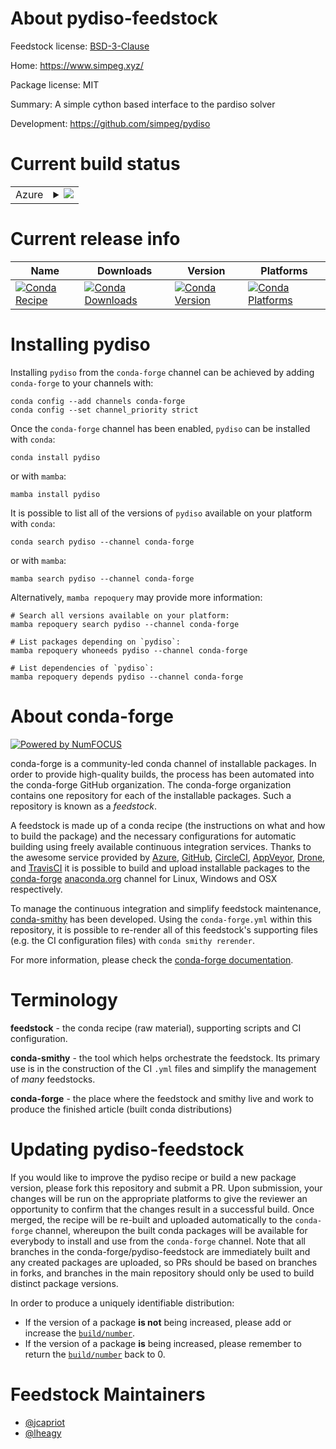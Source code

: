 About pydiso-feedstock
======================

Feedstock license: [BSD-3-Clause](https://github.com/conda-forge/pydiso-feedstock/blob/main/LICENSE.txt)

Home: https://www.simpeg.xyz/

Package license: MIT

Summary: A simple cython based interface to the pardiso solver

Development: https://github.com/simpeg/pydiso

Current build status
====================


<table>
    
  <tr>
    <td>Azure</td>
    <td>
      <details>
        <summary>
          <a href="https://dev.azure.com/conda-forge/feedstock-builds/_build/latest?definitionId=14121&branchName=main">
            <img src="https://dev.azure.com/conda-forge/feedstock-builds/_apis/build/status/pydiso-feedstock?branchName=main">
          </a>
        </summary>
        <table>
          <thead><tr><th>Variant</th><th>Status</th></tr></thead>
          <tbody><tr>
              <td>linux_64_is_freethreadingfalsemkl_devel2023.2python3.11.____cpython</td>
              <td>
                <a href="https://dev.azure.com/conda-forge/feedstock-builds/_build/latest?definitionId=14121&branchName=main">
                  <img src="https://dev.azure.com/conda-forge/feedstock-builds/_apis/build/status/pydiso-feedstock?branchName=main&jobName=linux&configuration=linux%20linux_64_is_freethreadingfalsemkl_devel2023.2python3.11.____cpython" alt="variant">
                </a>
              </td>
            </tr><tr>
              <td>linux_64_is_freethreadingfalsemkl_devel2023.2python3.12.____cpython</td>
              <td>
                <a href="https://dev.azure.com/conda-forge/feedstock-builds/_build/latest?definitionId=14121&branchName=main">
                  <img src="https://dev.azure.com/conda-forge/feedstock-builds/_apis/build/status/pydiso-feedstock?branchName=main&jobName=linux&configuration=linux%20linux_64_is_freethreadingfalsemkl_devel2023.2python3.12.____cpython" alt="variant">
                </a>
              </td>
            </tr><tr>
              <td>linux_64_is_freethreadingfalsemkl_devel2023.2python3.13.____cp313</td>
              <td>
                <a href="https://dev.azure.com/conda-forge/feedstock-builds/_build/latest?definitionId=14121&branchName=main">
                  <img src="https://dev.azure.com/conda-forge/feedstock-builds/_apis/build/status/pydiso-feedstock?branchName=main&jobName=linux&configuration=linux%20linux_64_is_freethreadingfalsemkl_devel2023.2python3.13.____cp313" alt="variant">
                </a>
              </td>
            </tr><tr>
              <td>linux_64_is_freethreadingfalsemkl_devel2023.2python3.14.____cp314</td>
              <td>
                <a href="https://dev.azure.com/conda-forge/feedstock-builds/_build/latest?definitionId=14121&branchName=main">
                  <img src="https://dev.azure.com/conda-forge/feedstock-builds/_apis/build/status/pydiso-feedstock?branchName=main&jobName=linux&configuration=linux%20linux_64_is_freethreadingfalsemkl_devel2023.2python3.14.____cp314" alt="variant">
                </a>
              </td>
            </tr><tr>
              <td>linux_64_is_freethreadingfalsemkl_devel2024.1python3.11.____cpython</td>
              <td>
                <a href="https://dev.azure.com/conda-forge/feedstock-builds/_build/latest?definitionId=14121&branchName=main">
                  <img src="https://dev.azure.com/conda-forge/feedstock-builds/_apis/build/status/pydiso-feedstock?branchName=main&jobName=linux&configuration=linux%20linux_64_is_freethreadingfalsemkl_devel2024.1python3.11.____cpython" alt="variant">
                </a>
              </td>
            </tr><tr>
              <td>linux_64_is_freethreadingfalsemkl_devel2024.1python3.12.____cpython</td>
              <td>
                <a href="https://dev.azure.com/conda-forge/feedstock-builds/_build/latest?definitionId=14121&branchName=main">
                  <img src="https://dev.azure.com/conda-forge/feedstock-builds/_apis/build/status/pydiso-feedstock?branchName=main&jobName=linux&configuration=linux%20linux_64_is_freethreadingfalsemkl_devel2024.1python3.12.____cpython" alt="variant">
                </a>
              </td>
            </tr><tr>
              <td>linux_64_is_freethreadingfalsemkl_devel2024.1python3.13.____cp313</td>
              <td>
                <a href="https://dev.azure.com/conda-forge/feedstock-builds/_build/latest?definitionId=14121&branchName=main">
                  <img src="https://dev.azure.com/conda-forge/feedstock-builds/_apis/build/status/pydiso-feedstock?branchName=main&jobName=linux&configuration=linux%20linux_64_is_freethreadingfalsemkl_devel2024.1python3.13.____cp313" alt="variant">
                </a>
              </td>
            </tr><tr>
              <td>linux_64_is_freethreadingfalsemkl_devel2024.1python3.14.____cp314</td>
              <td>
                <a href="https://dev.azure.com/conda-forge/feedstock-builds/_build/latest?definitionId=14121&branchName=main">
                  <img src="https://dev.azure.com/conda-forge/feedstock-builds/_apis/build/status/pydiso-feedstock?branchName=main&jobName=linux&configuration=linux%20linux_64_is_freethreadingfalsemkl_devel2024.1python3.14.____cp314" alt="variant">
                </a>
              </td>
            </tr><tr>
              <td>linux_64_is_freethreadingfalsemkl_devel2024.2python3.11.____cpython</td>
              <td>
                <a href="https://dev.azure.com/conda-forge/feedstock-builds/_build/latest?definitionId=14121&branchName=main">
                  <img src="https://dev.azure.com/conda-forge/feedstock-builds/_apis/build/status/pydiso-feedstock?branchName=main&jobName=linux&configuration=linux%20linux_64_is_freethreadingfalsemkl_devel2024.2python3.11.____cpython" alt="variant">
                </a>
              </td>
            </tr><tr>
              <td>linux_64_is_freethreadingfalsemkl_devel2024.2python3.12.____cpython</td>
              <td>
                <a href="https://dev.azure.com/conda-forge/feedstock-builds/_build/latest?definitionId=14121&branchName=main">
                  <img src="https://dev.azure.com/conda-forge/feedstock-builds/_apis/build/status/pydiso-feedstock?branchName=main&jobName=linux&configuration=linux%20linux_64_is_freethreadingfalsemkl_devel2024.2python3.12.____cpython" alt="variant">
                </a>
              </td>
            </tr><tr>
              <td>linux_64_is_freethreadingfalsemkl_devel2024.2python3.13.____cp313</td>
              <td>
                <a href="https://dev.azure.com/conda-forge/feedstock-builds/_build/latest?definitionId=14121&branchName=main">
                  <img src="https://dev.azure.com/conda-forge/feedstock-builds/_apis/build/status/pydiso-feedstock?branchName=main&jobName=linux&configuration=linux%20linux_64_is_freethreadingfalsemkl_devel2024.2python3.13.____cp313" alt="variant">
                </a>
              </td>
            </tr><tr>
              <td>linux_64_is_freethreadingfalsemkl_devel2024.2python3.14.____cp314</td>
              <td>
                <a href="https://dev.azure.com/conda-forge/feedstock-builds/_build/latest?definitionId=14121&branchName=main">
                  <img src="https://dev.azure.com/conda-forge/feedstock-builds/_apis/build/status/pydiso-feedstock?branchName=main&jobName=linux&configuration=linux%20linux_64_is_freethreadingfalsemkl_devel2024.2python3.14.____cp314" alt="variant">
                </a>
              </td>
            </tr><tr>
              <td>linux_64_is_freethreadingtruemkl_devel2023.2python3.13.____cp313t</td>
              <td>
                <a href="https://dev.azure.com/conda-forge/feedstock-builds/_build/latest?definitionId=14121&branchName=main">
                  <img src="https://dev.azure.com/conda-forge/feedstock-builds/_apis/build/status/pydiso-feedstock?branchName=main&jobName=linux&configuration=linux%20linux_64_is_freethreadingtruemkl_devel2023.2python3.13.____cp313t" alt="variant">
                </a>
              </td>
            </tr><tr>
              <td>linux_64_is_freethreadingtruemkl_devel2023.2python3.14.____cp314t</td>
              <td>
                <a href="https://dev.azure.com/conda-forge/feedstock-builds/_build/latest?definitionId=14121&branchName=main">
                  <img src="https://dev.azure.com/conda-forge/feedstock-builds/_apis/build/status/pydiso-feedstock?branchName=main&jobName=linux&configuration=linux%20linux_64_is_freethreadingtruemkl_devel2023.2python3.14.____cp314t" alt="variant">
                </a>
              </td>
            </tr><tr>
              <td>linux_64_is_freethreadingtruemkl_devel2024.1python3.13.____cp313t</td>
              <td>
                <a href="https://dev.azure.com/conda-forge/feedstock-builds/_build/latest?definitionId=14121&branchName=main">
                  <img src="https://dev.azure.com/conda-forge/feedstock-builds/_apis/build/status/pydiso-feedstock?branchName=main&jobName=linux&configuration=linux%20linux_64_is_freethreadingtruemkl_devel2024.1python3.13.____cp313t" alt="variant">
                </a>
              </td>
            </tr><tr>
              <td>linux_64_is_freethreadingtruemkl_devel2024.1python3.14.____cp314t</td>
              <td>
                <a href="https://dev.azure.com/conda-forge/feedstock-builds/_build/latest?definitionId=14121&branchName=main">
                  <img src="https://dev.azure.com/conda-forge/feedstock-builds/_apis/build/status/pydiso-feedstock?branchName=main&jobName=linux&configuration=linux%20linux_64_is_freethreadingtruemkl_devel2024.1python3.14.____cp314t" alt="variant">
                </a>
              </td>
            </tr><tr>
              <td>linux_64_is_freethreadingtruemkl_devel2024.2python3.13.____cp313t</td>
              <td>
                <a href="https://dev.azure.com/conda-forge/feedstock-builds/_build/latest?definitionId=14121&branchName=main">
                  <img src="https://dev.azure.com/conda-forge/feedstock-builds/_apis/build/status/pydiso-feedstock?branchName=main&jobName=linux&configuration=linux%20linux_64_is_freethreadingtruemkl_devel2024.2python3.13.____cp313t" alt="variant">
                </a>
              </td>
            </tr><tr>
              <td>linux_64_is_freethreadingtruemkl_devel2024.2python3.14.____cp314t</td>
              <td>
                <a href="https://dev.azure.com/conda-forge/feedstock-builds/_build/latest?definitionId=14121&branchName=main">
                  <img src="https://dev.azure.com/conda-forge/feedstock-builds/_apis/build/status/pydiso-feedstock?branchName=main&jobName=linux&configuration=linux%20linux_64_is_freethreadingtruemkl_devel2024.2python3.14.____cp314t" alt="variant">
                </a>
              </td>
            </tr><tr>
              <td>osx_64_is_freethreadingfalsepython3.11.____cpython</td>
              <td>
                <a href="https://dev.azure.com/conda-forge/feedstock-builds/_build/latest?definitionId=14121&branchName=main">
                  <img src="https://dev.azure.com/conda-forge/feedstock-builds/_apis/build/status/pydiso-feedstock?branchName=main&jobName=osx&configuration=osx%20osx_64_is_freethreadingfalsepython3.11.____cpython" alt="variant">
                </a>
              </td>
            </tr><tr>
              <td>osx_64_is_freethreadingfalsepython3.12.____cpython</td>
              <td>
                <a href="https://dev.azure.com/conda-forge/feedstock-builds/_build/latest?definitionId=14121&branchName=main">
                  <img src="https://dev.azure.com/conda-forge/feedstock-builds/_apis/build/status/pydiso-feedstock?branchName=main&jobName=osx&configuration=osx%20osx_64_is_freethreadingfalsepython3.12.____cpython" alt="variant">
                </a>
              </td>
            </tr><tr>
              <td>osx_64_is_freethreadingfalsepython3.13.____cp313</td>
              <td>
                <a href="https://dev.azure.com/conda-forge/feedstock-builds/_build/latest?definitionId=14121&branchName=main">
                  <img src="https://dev.azure.com/conda-forge/feedstock-builds/_apis/build/status/pydiso-feedstock?branchName=main&jobName=osx&configuration=osx%20osx_64_is_freethreadingfalsepython3.13.____cp313" alt="variant">
                </a>
              </td>
            </tr><tr>
              <td>osx_64_is_freethreadingfalsepython3.14.____cp314</td>
              <td>
                <a href="https://dev.azure.com/conda-forge/feedstock-builds/_build/latest?definitionId=14121&branchName=main">
                  <img src="https://dev.azure.com/conda-forge/feedstock-builds/_apis/build/status/pydiso-feedstock?branchName=main&jobName=osx&configuration=osx%20osx_64_is_freethreadingfalsepython3.14.____cp314" alt="variant">
                </a>
              </td>
            </tr><tr>
              <td>osx_64_is_freethreadingtruepython3.13.____cp313t</td>
              <td>
                <a href="https://dev.azure.com/conda-forge/feedstock-builds/_build/latest?definitionId=14121&branchName=main">
                  <img src="https://dev.azure.com/conda-forge/feedstock-builds/_apis/build/status/pydiso-feedstock?branchName=main&jobName=osx&configuration=osx%20osx_64_is_freethreadingtruepython3.13.____cp313t" alt="variant">
                </a>
              </td>
            </tr><tr>
              <td>osx_64_is_freethreadingtruepython3.14.____cp314t</td>
              <td>
                <a href="https://dev.azure.com/conda-forge/feedstock-builds/_build/latest?definitionId=14121&branchName=main">
                  <img src="https://dev.azure.com/conda-forge/feedstock-builds/_apis/build/status/pydiso-feedstock?branchName=main&jobName=osx&configuration=osx%20osx_64_is_freethreadingtruepython3.14.____cp314t" alt="variant">
                </a>
              </td>
            </tr><tr>
              <td>win_64_is_freethreadingfalsemkl_devel2023.2python3.11.____cpython</td>
              <td>
                <a href="https://dev.azure.com/conda-forge/feedstock-builds/_build/latest?definitionId=14121&branchName=main">
                  <img src="https://dev.azure.com/conda-forge/feedstock-builds/_apis/build/status/pydiso-feedstock?branchName=main&jobName=win&configuration=win%20win_64_is_freethreadingfalsemkl_devel2023.2python3.11.____cpython" alt="variant">
                </a>
              </td>
            </tr><tr>
              <td>win_64_is_freethreadingfalsemkl_devel2023.2python3.12.____cpython</td>
              <td>
                <a href="https://dev.azure.com/conda-forge/feedstock-builds/_build/latest?definitionId=14121&branchName=main">
                  <img src="https://dev.azure.com/conda-forge/feedstock-builds/_apis/build/status/pydiso-feedstock?branchName=main&jobName=win&configuration=win%20win_64_is_freethreadingfalsemkl_devel2023.2python3.12.____cpython" alt="variant">
                </a>
              </td>
            </tr><tr>
              <td>win_64_is_freethreadingfalsemkl_devel2023.2python3.13.____cp313</td>
              <td>
                <a href="https://dev.azure.com/conda-forge/feedstock-builds/_build/latest?definitionId=14121&branchName=main">
                  <img src="https://dev.azure.com/conda-forge/feedstock-builds/_apis/build/status/pydiso-feedstock?branchName=main&jobName=win&configuration=win%20win_64_is_freethreadingfalsemkl_devel2023.2python3.13.____cp313" alt="variant">
                </a>
              </td>
            </tr><tr>
              <td>win_64_is_freethreadingfalsemkl_devel2023.2python3.14.____cp314</td>
              <td>
                <a href="https://dev.azure.com/conda-forge/feedstock-builds/_build/latest?definitionId=14121&branchName=main">
                  <img src="https://dev.azure.com/conda-forge/feedstock-builds/_apis/build/status/pydiso-feedstock?branchName=main&jobName=win&configuration=win%20win_64_is_freethreadingfalsemkl_devel2023.2python3.14.____cp314" alt="variant">
                </a>
              </td>
            </tr><tr>
              <td>win_64_is_freethreadingfalsemkl_devel2024.1python3.11.____cpython</td>
              <td>
                <a href="https://dev.azure.com/conda-forge/feedstock-builds/_build/latest?definitionId=14121&branchName=main">
                  <img src="https://dev.azure.com/conda-forge/feedstock-builds/_apis/build/status/pydiso-feedstock?branchName=main&jobName=win&configuration=win%20win_64_is_freethreadingfalsemkl_devel2024.1python3.11.____cpython" alt="variant">
                </a>
              </td>
            </tr><tr>
              <td>win_64_is_freethreadingfalsemkl_devel2024.1python3.12.____cpython</td>
              <td>
                <a href="https://dev.azure.com/conda-forge/feedstock-builds/_build/latest?definitionId=14121&branchName=main">
                  <img src="https://dev.azure.com/conda-forge/feedstock-builds/_apis/build/status/pydiso-feedstock?branchName=main&jobName=win&configuration=win%20win_64_is_freethreadingfalsemkl_devel2024.1python3.12.____cpython" alt="variant">
                </a>
              </td>
            </tr><tr>
              <td>win_64_is_freethreadingfalsemkl_devel2024.1python3.13.____cp313</td>
              <td>
                <a href="https://dev.azure.com/conda-forge/feedstock-builds/_build/latest?definitionId=14121&branchName=main">
                  <img src="https://dev.azure.com/conda-forge/feedstock-builds/_apis/build/status/pydiso-feedstock?branchName=main&jobName=win&configuration=win%20win_64_is_freethreadingfalsemkl_devel2024.1python3.13.____cp313" alt="variant">
                </a>
              </td>
            </tr><tr>
              <td>win_64_is_freethreadingfalsemkl_devel2024.1python3.14.____cp314</td>
              <td>
                <a href="https://dev.azure.com/conda-forge/feedstock-builds/_build/latest?definitionId=14121&branchName=main">
                  <img src="https://dev.azure.com/conda-forge/feedstock-builds/_apis/build/status/pydiso-feedstock?branchName=main&jobName=win&configuration=win%20win_64_is_freethreadingfalsemkl_devel2024.1python3.14.____cp314" alt="variant">
                </a>
              </td>
            </tr><tr>
              <td>win_64_is_freethreadingfalsemkl_devel2024.2python3.11.____cpython</td>
              <td>
                <a href="https://dev.azure.com/conda-forge/feedstock-builds/_build/latest?definitionId=14121&branchName=main">
                  <img src="https://dev.azure.com/conda-forge/feedstock-builds/_apis/build/status/pydiso-feedstock?branchName=main&jobName=win&configuration=win%20win_64_is_freethreadingfalsemkl_devel2024.2python3.11.____cpython" alt="variant">
                </a>
              </td>
            </tr><tr>
              <td>win_64_is_freethreadingfalsemkl_devel2024.2python3.12.____cpython</td>
              <td>
                <a href="https://dev.azure.com/conda-forge/feedstock-builds/_build/latest?definitionId=14121&branchName=main">
                  <img src="https://dev.azure.com/conda-forge/feedstock-builds/_apis/build/status/pydiso-feedstock?branchName=main&jobName=win&configuration=win%20win_64_is_freethreadingfalsemkl_devel2024.2python3.12.____cpython" alt="variant">
                </a>
              </td>
            </tr><tr>
              <td>win_64_is_freethreadingfalsemkl_devel2024.2python3.13.____cp313</td>
              <td>
                <a href="https://dev.azure.com/conda-forge/feedstock-builds/_build/latest?definitionId=14121&branchName=main">
                  <img src="https://dev.azure.com/conda-forge/feedstock-builds/_apis/build/status/pydiso-feedstock?branchName=main&jobName=win&configuration=win%20win_64_is_freethreadingfalsemkl_devel2024.2python3.13.____cp313" alt="variant">
                </a>
              </td>
            </tr><tr>
              <td>win_64_is_freethreadingfalsemkl_devel2024.2python3.14.____cp314</td>
              <td>
                <a href="https://dev.azure.com/conda-forge/feedstock-builds/_build/latest?definitionId=14121&branchName=main">
                  <img src="https://dev.azure.com/conda-forge/feedstock-builds/_apis/build/status/pydiso-feedstock?branchName=main&jobName=win&configuration=win%20win_64_is_freethreadingfalsemkl_devel2024.2python3.14.____cp314" alt="variant">
                </a>
              </td>
            </tr><tr>
              <td>win_64_is_freethreadingtruemkl_devel2023.2python3.13.____cp313t</td>
              <td>
                <a href="https://dev.azure.com/conda-forge/feedstock-builds/_build/latest?definitionId=14121&branchName=main">
                  <img src="https://dev.azure.com/conda-forge/feedstock-builds/_apis/build/status/pydiso-feedstock?branchName=main&jobName=win&configuration=win%20win_64_is_freethreadingtruemkl_devel2023.2python3.13.____cp313t" alt="variant">
                </a>
              </td>
            </tr><tr>
              <td>win_64_is_freethreadingtruemkl_devel2023.2python3.14.____cp314t</td>
              <td>
                <a href="https://dev.azure.com/conda-forge/feedstock-builds/_build/latest?definitionId=14121&branchName=main">
                  <img src="https://dev.azure.com/conda-forge/feedstock-builds/_apis/build/status/pydiso-feedstock?branchName=main&jobName=win&configuration=win%20win_64_is_freethreadingtruemkl_devel2023.2python3.14.____cp314t" alt="variant">
                </a>
              </td>
            </tr><tr>
              <td>win_64_is_freethreadingtruemkl_devel2024.1python3.13.____cp313t</td>
              <td>
                <a href="https://dev.azure.com/conda-forge/feedstock-builds/_build/latest?definitionId=14121&branchName=main">
                  <img src="https://dev.azure.com/conda-forge/feedstock-builds/_apis/build/status/pydiso-feedstock?branchName=main&jobName=win&configuration=win%20win_64_is_freethreadingtruemkl_devel2024.1python3.13.____cp313t" alt="variant">
                </a>
              </td>
            </tr><tr>
              <td>win_64_is_freethreadingtruemkl_devel2024.1python3.14.____cp314t</td>
              <td>
                <a href="https://dev.azure.com/conda-forge/feedstock-builds/_build/latest?definitionId=14121&branchName=main">
                  <img src="https://dev.azure.com/conda-forge/feedstock-builds/_apis/build/status/pydiso-feedstock?branchName=main&jobName=win&configuration=win%20win_64_is_freethreadingtruemkl_devel2024.1python3.14.____cp314t" alt="variant">
                </a>
              </td>
            </tr><tr>
              <td>win_64_is_freethreadingtruemkl_devel2024.2python3.13.____cp313t</td>
              <td>
                <a href="https://dev.azure.com/conda-forge/feedstock-builds/_build/latest?definitionId=14121&branchName=main">
                  <img src="https://dev.azure.com/conda-forge/feedstock-builds/_apis/build/status/pydiso-feedstock?branchName=main&jobName=win&configuration=win%20win_64_is_freethreadingtruemkl_devel2024.2python3.13.____cp313t" alt="variant">
                </a>
              </td>
            </tr><tr>
              <td>win_64_is_freethreadingtruemkl_devel2024.2python3.14.____cp314t</td>
              <td>
                <a href="https://dev.azure.com/conda-forge/feedstock-builds/_build/latest?definitionId=14121&branchName=main">
                  <img src="https://dev.azure.com/conda-forge/feedstock-builds/_apis/build/status/pydiso-feedstock?branchName=main&jobName=win&configuration=win%20win_64_is_freethreadingtruemkl_devel2024.2python3.14.____cp314t" alt="variant">
                </a>
              </td>
            </tr>
          </tbody>
        </table>
      </details>
    </td>
  </tr>
</table>

Current release info
====================

| Name | Downloads | Version | Platforms |
| --- | --- | --- | --- |
| [![Conda Recipe](https://img.shields.io/badge/recipe-pydiso-green.svg)](https://anaconda.org/conda-forge/pydiso) | [![Conda Downloads](https://img.shields.io/conda/dn/conda-forge/pydiso.svg)](https://anaconda.org/conda-forge/pydiso) | [![Conda Version](https://img.shields.io/conda/vn/conda-forge/pydiso.svg)](https://anaconda.org/conda-forge/pydiso) | [![Conda Platforms](https://img.shields.io/conda/pn/conda-forge/pydiso.svg)](https://anaconda.org/conda-forge/pydiso) |

Installing pydiso
=================

Installing `pydiso` from the `conda-forge` channel can be achieved by adding `conda-forge` to your channels with:

```
conda config --add channels conda-forge
conda config --set channel_priority strict
```

Once the `conda-forge` channel has been enabled, `pydiso` can be installed with `conda`:

```
conda install pydiso
```

or with `mamba`:

```
mamba install pydiso
```

It is possible to list all of the versions of `pydiso` available on your platform with `conda`:

```
conda search pydiso --channel conda-forge
```

or with `mamba`:

```
mamba search pydiso --channel conda-forge
```

Alternatively, `mamba repoquery` may provide more information:

```
# Search all versions available on your platform:
mamba repoquery search pydiso --channel conda-forge

# List packages depending on `pydiso`:
mamba repoquery whoneeds pydiso --channel conda-forge

# List dependencies of `pydiso`:
mamba repoquery depends pydiso --channel conda-forge
```


About conda-forge
=================

[![Powered by
NumFOCUS](https://img.shields.io/badge/powered%20by-NumFOCUS-orange.svg?style=flat&colorA=E1523D&colorB=007D8A)](https://numfocus.org)

conda-forge is a community-led conda channel of installable packages.
In order to provide high-quality builds, the process has been automated into the
conda-forge GitHub organization. The conda-forge organization contains one repository
for each of the installable packages. Such a repository is known as a *feedstock*.

A feedstock is made up of a conda recipe (the instructions on what and how to build
the package) and the necessary configurations for automatic building using freely
available continuous integration services. Thanks to the awesome service provided by
[Azure](https://azure.microsoft.com/en-us/services/devops/), [GitHub](https://github.com/),
[CircleCI](https://circleci.com/), [AppVeyor](https://www.appveyor.com/),
[Drone](https://cloud.drone.io/welcome), and [TravisCI](https://travis-ci.com/)
it is possible to build and upload installable packages to the
[conda-forge](https://anaconda.org/conda-forge) [anaconda.org](https://anaconda.org/)
channel for Linux, Windows and OSX respectively.

To manage the continuous integration and simplify feedstock maintenance,
[conda-smithy](https://github.com/conda-forge/conda-smithy) has been developed.
Using the ``conda-forge.yml`` within this repository, it is possible to re-render all of
this feedstock's supporting files (e.g. the CI configuration files) with ``conda smithy rerender``.

For more information, please check the [conda-forge documentation](https://conda-forge.org/docs/).

Terminology
===========

**feedstock** - the conda recipe (raw material), supporting scripts and CI configuration.

**conda-smithy** - the tool which helps orchestrate the feedstock.
                   Its primary use is in the construction of the CI ``.yml`` files
                   and simplify the management of *many* feedstocks.

**conda-forge** - the place where the feedstock and smithy live and work to
                  produce the finished article (built conda distributions)


Updating pydiso-feedstock
=========================

If you would like to improve the pydiso recipe or build a new
package version, please fork this repository and submit a PR. Upon submission,
your changes will be run on the appropriate platforms to give the reviewer an
opportunity to confirm that the changes result in a successful build. Once
merged, the recipe will be re-built and uploaded automatically to the
`conda-forge` channel, whereupon the built conda packages will be available for
everybody to install and use from the `conda-forge` channel.
Note that all branches in the conda-forge/pydiso-feedstock are
immediately built and any created packages are uploaded, so PRs should be based
on branches in forks, and branches in the main repository should only be used to
build distinct package versions.

In order to produce a uniquely identifiable distribution:
 * If the version of a package **is not** being increased, please add or increase
   the [``build/number``](https://docs.conda.io/projects/conda-build/en/latest/resources/define-metadata.html#build-number-and-string).
 * If the version of a package **is** being increased, please remember to return
   the [``build/number``](https://docs.conda.io/projects/conda-build/en/latest/resources/define-metadata.html#build-number-and-string)
   back to 0.

Feedstock Maintainers
=====================

* [@jcapriot](https://github.com/jcapriot/)
* [@lheagy](https://github.com/lheagy/)

